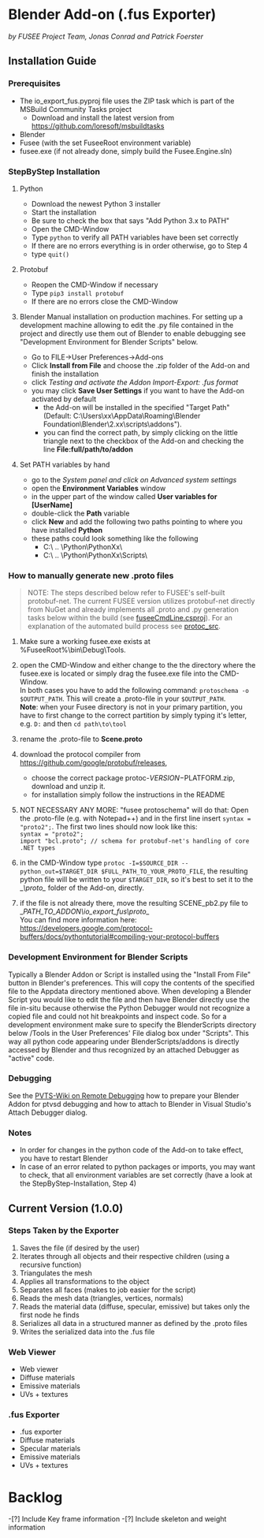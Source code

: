# Blender Add-on (.fus Exporter)
_by FUSEE Project Team, Jonas Conrad and Patrick Foerster_

## Installation Guide
### Prerequisites
* The io_export_fus.pyproj file uses the ZIP task which is part of the MSBuild Community Tasks project
  * Download and install the latest version from https://github.com/loresoft/msbuildtasks
* Blender
* Fusee (with the set FuseeRoot environment variable)
* fusee.exe (if not already done, simply build the Fusee.Engine.sln)

### StepByStep Installation
1. Python
	* Download the newest Python 3 installer
	* Start the installation
	* Be sure to check the box that says "Add Python 3.x to PATH"
	* Open the CMD-Window
	* Type `python` to verify all PATH variables have been set correctly
	* If there are no errors everything is in order otherwise, go to Step 4
	* type `quit()`

2. Protobuf
	* Reopen the CMD-Window if necessary 
	* Type `pip3 install protobuf`
	* If there are no errors close the CMD-Window
	
3. Blender 
Manual installation on production machines. For setting up a development machine allowing to edit the .py file contained in the 
project and directly use them out of Blender to enable debugging see "Development Environment for Blender Scripts" below.
	* Go to FILE->User Preferences->Add-ons
	* Click __Install from File__ and choose the .zip folder of the Add-on and finish the installation
	* click __Testing_ and activate the Addon _Import-Export: .fus format__
	* you may click __Save User Settings__ if you want to have the Add-on activated by default
		* the Add-on will be installed in the specified "Target Path" (Default: C:\Users\xx\AppData\Roaming\Blender Foundation\Blender\2.xx\scripts\addons"). 
		* you can find the correct path, by simply clicking on the little triangle next to the checkbox of the Add-on and checking the line __File:full/path/to/addon__
		
4. Set PATH variables by hand
	* go to the __System_ panel and click on _Advanced system settings__ 
	* open the __Environment Variables__ window
	* in the upper part of the window called __User variables for [UserName]__ 
	* double-click the __Path__ variable
	* click __New__ and add the following two paths pointing to where you have installed __Python__
	* these paths could look something like the following
		* C:\ .. \Python\PythonXx\
		* C:\ .. \Python\PythonXx\Scripts\
		
### How to manually generate new .proto files

> NOTE: The steps described below refer to FUSEE's self-built protobuf-net. The current FUSEE version utilizes protobuf-net directly from NuGet and already implements all .proto and .py generation tasks below within the build (see [fuseeCmdLine.csproj](../../../fuseeCmdLine/fuseeCmdLine.csproj)). For an explanation of the automated build process see [protoc_src](proto_src/README.md).

1. Make sure a working fusee.exe exists at  %FuseeRoot%\bin\Debug\Tools\.
2. open the CMD-Window and either change to the the directory where the fusee.exe is located or simply drag the fusee.exe file into the CMD-Window.     
In both cases you have to add the following command: `protoschema -o $OUTPUT_PATH`. This will create a .proto-file in your `$OUTPUT_PATH`.     
**Note**: when your Fusee directory is not in your primary partition, you have to first change to the correct partition by simply typing it's letter, e.g. `D:` and then `cd path\to\tool`
3. rename the .proto-file to __Scene.proto__
3. download the protocol compiler from https://github.com/google/protobuf/releases, 
	* choose the correct package protoc-$VERSION-$PLATFORM.zip, download and unzip it. 
	* for installation simply follow the instructions in the README
4. NOT NECESSARY ANY MORE: "fusee protoschema" will do that: Open the .proto-file (e.g. with Notepad++) and in the first line insert `syntax = "proto2";`.
The first two lines should now look like this:    
	`syntax = "proto2";`    
	`import "bcl.proto"; // schema for protobuf-net's handling of core .NET types`

5. in the CMD-Window type `protoc -I=$SOURCE_DIR --python_out=$TARGET_DIR $FULL_PATH_TO_YOUR_PROTO_FILE`, the resulting python file will be written to your `$TARGET_DIR`, so it's best to set it to the __\proto\__ folder of the Add-on, directly.   

6. if the file is not already there, move the resulting SCENE_pb2.py file to __PATH_TO_ADDON\io_export_fus\proto\__       
You can find more information here: https://developers.google.com/protocol-buffers/docs/pythontutorial#compiling-your-protocol-buffers

### Development Environment for Blender Scripts
Typically a Blender Addon or Script is installed using the "Install From File" button in Blender's preferences. This will copy the contents of the specified file to the Appdata
directory mentioned above. When developing a Blender Script you would like to edit the file and then have Blender directly use the file in-situ because otherwise the Python 
Debugger would not recognize a copied file and could not hit breakpoints and inspect code. So for a development environment make sure to specify the BlenderScripts directory below
<FuseeRoot>/Tools in the User Preferences' File dialog box under "Scripts". This way all python code appearing under BlenderScripts/addons is directly accessed by Blender 
and thus recognized by an attached Debugger as "active" code.

### Debugging
See the [PVTS-Wiki on Remote Debugging](https://github.com/Microsoft/PTVS/wiki/Cross-Platform-Remote-Debugging) how to prepare your Blender Addon for ptvsd debugging and 
how to attach to Blender in Visual Studio's Attach Debugger dialog.


### Notes
* In order for changes in the python code of the Add-on to take effect, you have to restart Blender
* In case of an error related to python packages or imports, you may want to check, that all environment variables are set correctly (have a look at the StepByStep-Installation, Step 4)  


## Current Version (1.0.0)
### Steps Taken by the Exporter
1. Saves the file (if desired by the user) 
2. Iterates through all objects and their respective children (using a recursive function)
  1. Triangulates the mesh
  2. Applies all transformations to the object
  3. Separates all faces (makes to job easier for the script)
  4. Reads the mesh data (triangles, vertices, normals)
  5. Reads the material data (diffuse, specular, emissive) but takes only the first node he finds
  6. Serializes all data in a structured manner as defined by the .proto files
3. Writes the serialized data into the .fus file

### Web Viewer
* Web viewer
* Diffuse materials 
* Emissive materials
* UVs + textures

### .fus Exporter
* .fus exporter
* Diffuse materials 
* Specular materials
* Emissive materials
* UVs + textures

# Backlog

-[?] Include Key frame information
-[?] Include skeleton and weight information
